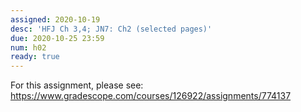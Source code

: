 ```yaml
---
assigned: 2020-10-19
desc: 'HFJ Ch 3,4; JN7: Ch2 (selected pages)'
due: 2020-10-25 23:59
num: h02
ready: true
---
```


For this assignment, please see: <https://www.gradescope.com/courses/126922/assignments/774137>

